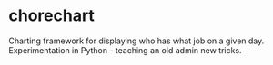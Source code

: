 # chorechart
Charting framework for displaying who has what job on a given day.
Experimentation in Python - teaching an old admin new tricks.

